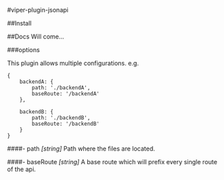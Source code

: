 #viper-plugin-jsonapi

##Install

##Docs
Will come...

###options

This plugin allows multiple configurations. e.g.

	{
		backendA: {
			path: './backendA',
			baseRoute: '/backendA'
		},
		
		backendB: {
			path: './backendB',
			baseRoute: '/backendB'
		}
	}




####- path *[string]*
Path where the files are located.

####- baseRoute *[string]*
A base route which will prefix every single route of the api.
